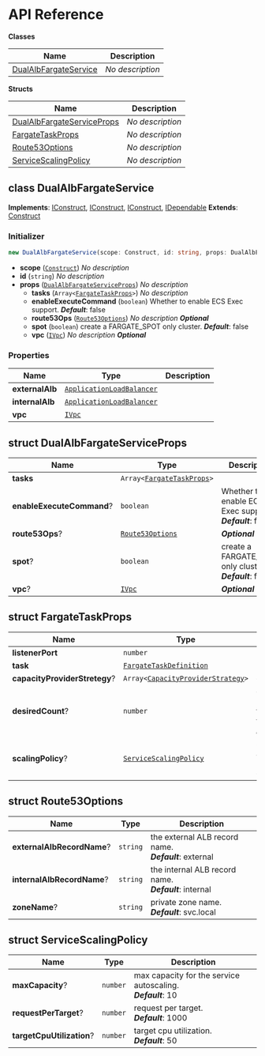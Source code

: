 # API Reference

**Classes**

Name|Description
----|-----------
[DualAlbFargateService](#cdk-fargate-patterns-dualalbfargateservice)|*No description*


**Structs**

Name|Description
----|-----------
[DualAlbFargateServiceProps](#cdk-fargate-patterns-dualalbfargateserviceprops)|*No description*
[FargateTaskProps](#cdk-fargate-patterns-fargatetaskprops)|*No description*
[Route53Options](#cdk-fargate-patterns-route53options)|*No description*
[ServiceScalingPolicy](#cdk-fargate-patterns-servicescalingpolicy)|*No description*



## class DualAlbFargateService  <a id="cdk-fargate-patterns-dualalbfargateservice"></a>



__Implements__: [IConstruct](#constructs-iconstruct), [IConstruct](#aws-cdk-core-iconstruct), [IConstruct](#constructs-iconstruct), [IDependable](#aws-cdk-core-idependable)
__Extends__: [Construct](#aws-cdk-core-construct)

### Initializer




```ts
new DualAlbFargateService(scope: Construct, id: string, props: DualAlbFargateServiceProps)
```

* **scope** (<code>[Construct](#aws-cdk-core-construct)</code>)  *No description*
* **id** (<code>string</code>)  *No description*
* **props** (<code>[DualAlbFargateServiceProps](#cdk-fargate-patterns-dualalbfargateserviceprops)</code>)  *No description*
  * **tasks** (<code>Array<[FargateTaskProps](#cdk-fargate-patterns-fargatetaskprops)></code>)  *No description* 
  * **enableExecuteCommand** (<code>boolean</code>)  Whether to enable ECS Exec support. __*Default*__: false
  * **route53Ops** (<code>[Route53Options](#cdk-fargate-patterns-route53options)</code>)  *No description* __*Optional*__
  * **spot** (<code>boolean</code>)  create a FARGATE_SPOT only cluster. __*Default*__: false
  * **vpc** (<code>[IVpc](#aws-cdk-aws-ec2-ivpc)</code>)  *No description* __*Optional*__



### Properties


Name | Type | Description 
-----|------|-------------
**externalAlb** | <code>[ApplicationLoadBalancer](#aws-cdk-aws-elasticloadbalancingv2-applicationloadbalancer)</code> | <span></span>
**internalAlb** | <code>[ApplicationLoadBalancer](#aws-cdk-aws-elasticloadbalancingv2-applicationloadbalancer)</code> | <span></span>
**vpc** | <code>[IVpc](#aws-cdk-aws-ec2-ivpc)</code> | <span></span>



## struct DualAlbFargateServiceProps  <a id="cdk-fargate-patterns-dualalbfargateserviceprops"></a>






Name | Type | Description 
-----|------|-------------
**tasks** | <code>Array<[FargateTaskProps](#cdk-fargate-patterns-fargatetaskprops)></code> | <span></span>
**enableExecuteCommand**? | <code>boolean</code> | Whether to enable ECS Exec support.<br/>__*Default*__: false
**route53Ops**? | <code>[Route53Options](#cdk-fargate-patterns-route53options)</code> | __*Optional*__
**spot**? | <code>boolean</code> | create a FARGATE_SPOT only cluster.<br/>__*Default*__: false
**vpc**? | <code>[IVpc](#aws-cdk-aws-ec2-ivpc)</code> | __*Optional*__



## struct FargateTaskProps  <a id="cdk-fargate-patterns-fargatetaskprops"></a>






Name | Type | Description 
-----|------|-------------
**listenerPort** | <code>number</code> | <span></span>
**task** | <code>[FargateTaskDefinition](#aws-cdk-aws-ecs-fargatetaskdefinition)</code> | <span></span>
**capacityProviderStretegy**? | <code>Array<[CapacityProviderStrategy](#aws-cdk-aws-ecs-capacityproviderstrategy)></code> | __*Optional*__
**desiredCount**? | <code>number</code> | desired number of tasks for the service.<br/>__*Default*__: 1
**scalingPolicy**? | <code>[ServiceScalingPolicy](#cdk-fargate-patterns-servicescalingpolicy)</code> | service autoscaling policy.<br/>__*Optional*__



## struct Route53Options  <a id="cdk-fargate-patterns-route53options"></a>






Name | Type | Description 
-----|------|-------------
**externalAlbRecordName**? | <code>string</code> | the external ALB record name.<br/>__*Default*__: external
**internalAlbRecordName**? | <code>string</code> | the internal ALB record name.<br/>__*Default*__: internal
**zoneName**? | <code>string</code> | private zone name.<br/>__*Default*__: svc.local



## struct ServiceScalingPolicy  <a id="cdk-fargate-patterns-servicescalingpolicy"></a>






Name | Type | Description 
-----|------|-------------
**maxCapacity**? | <code>number</code> | max capacity for the service autoscaling.<br/>__*Default*__: 10
**requestPerTarget**? | <code>number</code> | request per target.<br/>__*Default*__: 1000
**targetCpuUtilization**? | <code>number</code> | target cpu utilization.<br/>__*Default*__: 50



